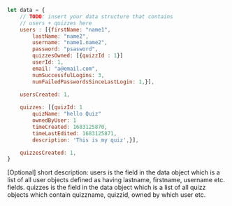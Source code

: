 ```javascript
let data = {
    // TODO: insert your data structure that contains 
    // users + quizzes here
    users : [{firstName: "name1", 
        lastName: "name2",
        username: "name1.name2", 
        password: "psasword", 
        quizzesOwned: [{quizzId : 1}]
        userId: 1,
        email: "a@email.com", 
        numSuccessfulLogins: 3,
        numFailedPasswordsSinceLastLogin: 1,}],

    usersCreated: 1,
    
    quizzes: [{quizId: 1
        quizName: "hello Quiz"
        ownedByUser: 1
        timeCreated: 1683125870,
        timeLastEdited: 1683125871,
        description: 'This is my quiz',}],

    quizzesCreated: 1,
}
```
[Optional] short description: 
users is the field in the data object which is a list of
all user objects defined as having lastname, firstname, username etc. fields.
quizzes is the field in the data object which is a list of all quizz objects
which contain quizzname, quizzid, owned by which user etc.